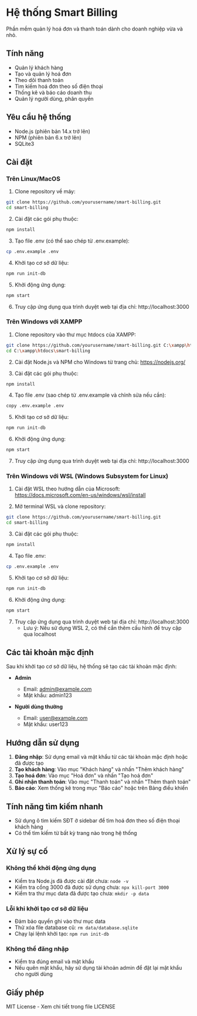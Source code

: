 # Hệ thống Smart Billing

Phần mềm quản lý hoá đơn và thanh toán dành cho doanh nghiệp vừa và nhỏ.

## Tính năng

- Quản lý khách hàng
- Tạo và quản lý hoá đơn
- Theo dõi thanh toán
- Tìm kiếm hoá đơn theo số điện thoại
- Thống kê và báo cáo doanh thu
- Quản lý người dùng, phân quyền

## Yêu cầu hệ thống

- Node.js (phiên bản 14.x trở lên)
- NPM (phiên bản 6.x trở lên)
- SQLite3

## Cài đặt

### Trên Linux/MacOS

1. Clone repository về máy:
```bash
git clone https://github.com/yourusername/smart-billing.git
cd smart-billing
```

2. Cài đặt các gói phụ thuộc:
```bash
npm install
```

3. Tạo file .env (có thể sao chép từ .env.example):
```bash
cp .env.example .env
```

4. Khởi tạo cơ sở dữ liệu:
```bash
npm run init-db
```

5. Khởi động ứng dụng:
```bash
npm start
```

6. Truy cập ứng dụng qua trình duyệt web tại địa chỉ: http://localhost:3000

### Trên Windows với XAMPP

1. Clone repository vào thư mục htdocs của XAMPP:
```bash
git clone https://github.com/yourusername/smart-billing.git C:\xampp\htdocs\smart-billing
cd C:\xampp\htdocs\smart-billing
```

2. Cài đặt Node.js và NPM cho Windows từ trang chủ: https://nodejs.org/

3. Cài đặt các gói phụ thuộc:
```bash
npm install
```

4. Tạo file .env (sao chép từ .env.example và chỉnh sửa nếu cần):
```bash
copy .env.example .env
```

5. Khởi tạo cơ sở dữ liệu:
```bash
npm run init-db
```

6. Khởi động ứng dụng:
```bash
npm start
```

7. Truy cập ứng dụng qua trình duyệt web tại địa chỉ: http://localhost:3000

### Trên Windows với WSL (Windows Subsystem for Linux)

1. Cài đặt WSL theo hướng dẫn của Microsoft: 
   https://docs.microsoft.com/en-us/windows/wsl/install

2. Mở terminal WSL và clone repository:
```bash
git clone https://github.com/yourusername/smart-billing.git
cd smart-billing
```

3. Cài đặt các gói phụ thuộc:
```bash
npm install
```

4. Tạo file .env:
```bash
cp .env.example .env
```

5. Khởi tạo cơ sở dữ liệu:
```bash
npm run init-db
```

6. Khởi động ứng dụng:
```bash
npm start
```

7. Truy cập ứng dụng qua trình duyệt web tại địa chỉ: http://localhost:3000
   - Lưu ý: Nếu sử dụng WSL 2, có thể cần thêm cấu hình để truy cập qua localhost

## Các tài khoản mặc định

Sau khi khởi tạo cơ sở dữ liệu, hệ thống sẽ tạo các tài khoản mặc định:

- **Admin**
  - Email: admin@example.com
  - Mật khẩu: admin123

- **Người dùng thường**
  - Email: user@example.com
  - Mật khẩu: user123

## Hướng dẫn sử dụng

1. **Đăng nhập**: Sử dụng email và mật khẩu từ các tài khoản mặc định hoặc đã được tạo
2. **Tạo khách hàng**: Vào mục "Khách hàng" và nhấn "Thêm khách hàng"
3. **Tạo hoá đơn**: Vào mục "Hoá đơn" và nhấn "Tạo hoá đơn"
4. **Ghi nhận thanh toán**: Vào mục "Thanh toán" và nhấn "Thêm thanh toán"
5. **Báo cáo**: Xem thống kê trong mục "Báo cáo" hoặc trên Bảng điều khiển

## Tính năng tìm kiếm nhanh

- Sử dụng ô tìm kiếm SĐT ở sidebar để tìm hoá đơn theo số điện thoại khách hàng
- Có thể tìm kiếm từ bất kỳ trang nào trong hệ thống

## Xử lý sự cố

### Không thể khởi động ứng dụng
- Kiểm tra Node.js đã được cài đặt chưa: `node -v`
- Kiểm tra cổng 3000 đã được sử dụng chưa: `npx kill-port 3000`
- Kiểm tra thư mục data đã được tạo chưa: `mkdir -p data`

### Lỗi khi khởi tạo cơ sở dữ liệu
- Đảm bảo quyền ghi vào thư mục data
- Thử xóa file database cũ: `rm data/database.sqlite`
- Chạy lại lệnh khởi tạo: `npm run init-db`

### Không thể đăng nhập
- Kiểm tra đúng email và mật khẩu
- Nếu quên mật khẩu, hãy sử dụng tài khoản admin để đặt lại mật khẩu cho người dùng

## Giấy phép

MIT License - Xem chi tiết trong file LICENSE
